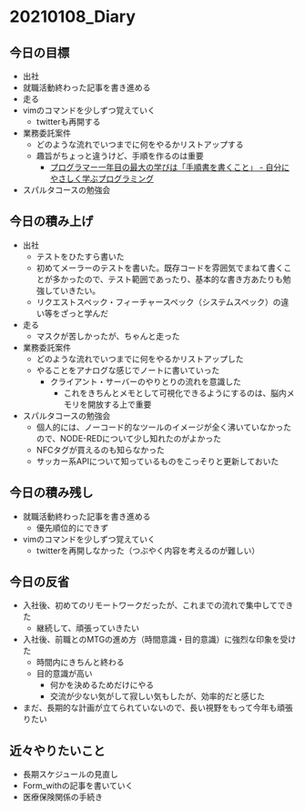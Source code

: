 # 20210108_Diary

## 今日の目標

- 出社
- 就職活動終わった記事を書き進める
- 走る
- vimのコマンドを少しずつ覚えていく
  - twitterも再開する
- 業務委託案件
  - どのような流れでいつまでに何をやるかリストアップする
  - 趣旨がちょっと違うけど、手順を作るのは重要
    - [プログラマー一年目の最大の学びは「手順書を書くこと」 \- 自分にやさしく学ぶプログラミング](https://chihaso.hatenablog.com/entry/2020/12/20/073034)
- スパルタコースの勉強会

## 今日の積み上げ

- 出社
  - テストをひたすら書いた
  - 初めてメーラーのテストを書いた。既存コードを雰囲気でまねて書くことが多かったので、テスト範囲であったり、基本的な書き方あたりも勉強していきたい。
  - リクエストスペック・フィーチャースペック（システムスペック）の違い等をざっと学んだ
- 走る
  - マスクが苦しかったが、ちゃんと走った
- 業務委託案件
  - どのような流れでいつまでに何をやるかリストアップした
  - やることをアナログな感じでノートに書いていった
    - クライアント・サーバーのやりとりの流れを意識した
      - これをきちんとメモとして可視化できるようにするのは、脳内メモリを開放する上で重要
- スパルタコースの勉強会
  - 個人的には、ノーコード的なツールのイメージが全く沸いていなかったので、NODE-REDについて少し知れたのがよかった
  - NFCタグが買えるのも知らなかった
  - サッカー系APIについて知っているものをこっそりと更新しておいた

## 今日の積み残し

- 就職活動終わった記事を書き進める
  - 優先順位的にできず
- vimのコマンドを少しずつ覚えていく
  - twitterを再開しなかった（つぶやく内容を考えるのが難しい）

## 今日の反省

- 入社後、初めてのリモートワークだったが、これまでの流れで集中してできた
  - 継続して、頑張っていきたい
- 入社後、前職とのMTGの進め方（時間意識・目的意識）に強烈な印象を受けた
  - 時間内にきちんと終わる
  - 目的意識が高い
    - 何かを決めるためだけにやる
    - 交流が少ない気がして寂しい気もしたが、効率的だと感じた
- まだ、長期的な計画が立てられていないので、長い視野をもって今年も頑張りたい

## 近々やりたいこと

- 長期スケジュールの見直し
- Form_withの記事を書いていく
- 医療保険関係の手続き